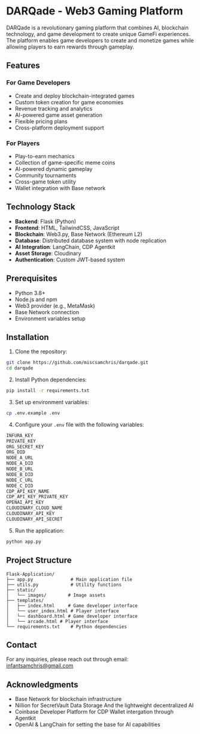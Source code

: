 # DARQade - Web3 Gaming Platform

DARQade is a revolutionary gaming platform that combines AI, blockchain technology, and game development to create unique GameFi experiences. The platform enables game developers to create and monetize games while allowing players to earn rewards through gameplay.

## Features

### For Game Developers
- Create and deploy blockchain-integrated games
- Custom token creation for game economies
- Revenue tracking and analytics
- AI-powered game asset generation
- Flexible pricing plans
- Cross-platform deployment support

### For Players
- Play-to-earn mechanics
- Collection of game-specific meme coins
- AI-powered dynamic gameplay
- Community tournaments
- Cross-game token utility
- Wallet integration with Base network

## Technology Stack

- **Backend**: Flask (Python)
- **Frontend**: HTML, TailwindCSS, JavaScript
- **Blockchain**: Web3.py, Base Network (Ethereum L2)
- **Database**: Distributed database system with node replication
- **AI Integration**: LangChain, CDP Agentkit
- **Asset Storage**: Cloudinary
- **Authentication**: Custom JWT-based system

## Prerequisites

- Python 3.8+
- Node.js and npm
- Web3 provider (e.g., MetaMask)
- Base Network connection
- Environment variables setup

## Installation

1. Clone the repository:
```bash
git clone https://github.com/miscsamchris/darqade.git
cd darqade
```

2. Install Python dependencies:
```bash
pip install -r requirements.txt
```

3. Set up environment variables:
```bash
cp .env.example .env
```

4. Configure your `.env` file with the following variables:
```bash
INFURA_KEY
PRIVATE_KEY
ORG_SECRET_KEY
ORG_DID
NODE_A_URL
NODE_A_DID
NODE_B_URL
NODE_B_DID
NODE_C_URL
NODE_C_DID
CDP_API_KEY_NAME
CDP_API_KEY_PRIVATE_KEY
OPENAI_API_KEY
CLOUDINARY_CLOUD_NAME
CLOUDINARY_API_KEY
CLOUDINARY_API_SECRET
```

5. Run the application:
```bash
python app.py
```

## Project Structure

```
Flask-Application/
├── app.py              # Main application file
├── utils.py            # Utility functions
├── static/            
│   └── images/        # Image assets
├── templates/
│   ├── index.html     # Game developer interface
│   └── user_index.html # Player interface
│   └── dashboard.html # Game developer interface
│   └── arcade.html # Player interface
└── requirements.txt    # Python dependencies
```
## Contact

For any inquiries, please reach out through email:  infantsamchris@gmail.com

## Acknowledgments
- Base Network for blockchain infrastructure
- Nillion for SecretVault Data Storage And the lightweight decentralized AI
- Coinbase Developer Platform for CDP Wallet intergation through Agentkit
- OpenAI & LangChain for setting the base for AI capabilities
